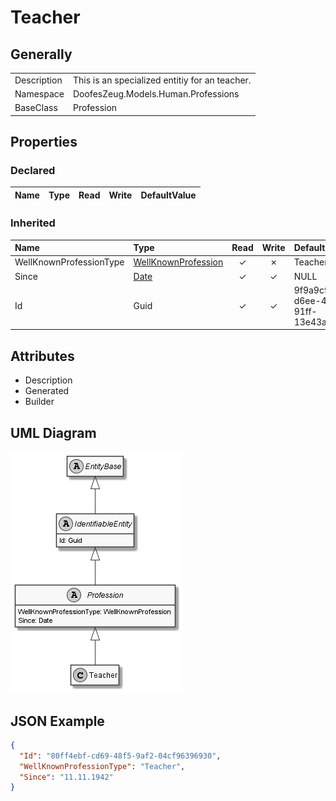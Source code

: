 ﻿# Teacher

## Generally

|||
|:-|:-|
|Description|This is an specialized entitiy for an teacher.|
|Namespace|DoofesZeug.Models.Human.Professions|
|BaseClass|Profession|

## Properties

### Declared

|Name|Type|Read|Write|DefaultValue|
|:---|:---|:--:|:---:|:-----------|

### Inherited

|Name|Type|Read|Write|DefaultValue|
|:---|:---|:--:|:---:|:-----------|
|WellKnownProfessionType|[WellKnownProfession](../../Enumerations/DoofesZeug.Models.Human.Professions/WellKnownProfession.md)|&#x2713;|&#x2717;|Teacher|
|Since|[Date](../../Models/DoofesZeug.Models.DateAndTime/Date.md)|&#x2713;|&#x2713;|NULL|
|Id|Guid|&#x2713;|&#x2713;|9f9a9c97-d6ee-468c-91ff-13e43a0301a9|

## Attributes

- Description
- Generated
- Builder

## UML Diagram

![Teacher.png](./Teacher.png "Teacher")

## JSON Example

```json
{
  "Id": "80ff4ebf-cd69-48f5-9af2-04cf96396930",
  "WellKnownProfessionType": "Teacher",
  "Since": "11.11.1942"
}
```


